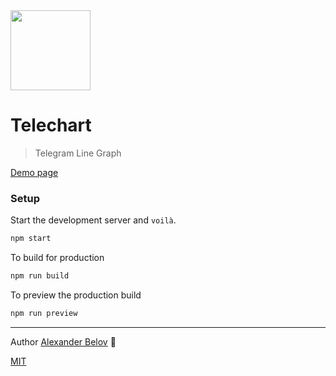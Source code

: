 <img width="128" align="center" src="https://user-images.githubusercontent.com/1553519/54141601-0dfbb300-4437-11e9-8737-7bfa8777b14c.png">

# Telechart

> Telegram Line Graph

[Demo page](https://iprit.github.io/telechart/index.html)

### Setup

Start the development server and `voilà`.

```sh
npm start
```

To build for production

```sh
npm run build
```

To preview the production build
```sh
npm run preview
```
___
Author [Alexander Belov](https://t.me/belov) 🔗

[MIT](https://github.com/IPRIT/telechart/blob/master/LICENSE)

